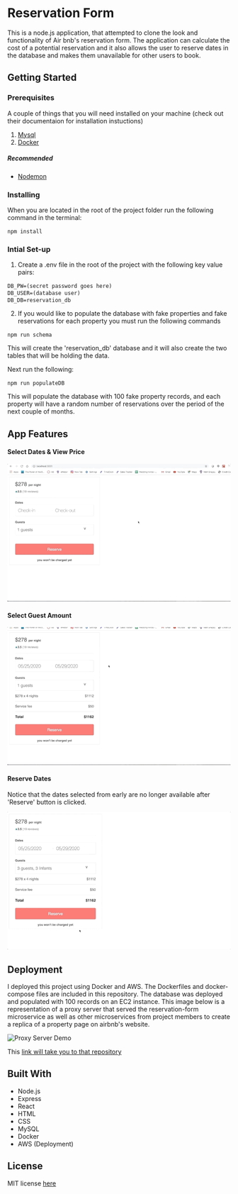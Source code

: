 # Reservation Form
This is a node.js application, that attempted to clone the look and functionality of Air bnb's reservation form.  The application can calculate the cost of a potential reservation and it also allows the user to reserve dates in the database and makes them unavailable for other users to book. 

## Getting Started

### Prerequisites
A couple of things that you will need installed on your machine (check out their documentaion for installation instuctions)

1. [Mysql](https://dev.mysql.com/downloads/mysql/)
2. [Docker](https://www.docker.com/products/docker-desktop)

##### Recommended
* [Nodemon](https://nodemon.io/)

### Installing
When you are located in the root of the project folder run the following command in the terminal:
```
npm install
```

### Intial Set-up

1. Create a .env file in the root of the project with the following key value pairs:
```
DB_PW=(secret password goes here)
DB_USER=(database user)
DB_DB=reservation_db
```

2. If you would like to populate the database with fake properties and fake reservations for each property you must run the following commands

```
npm run schema
```
This will create the 'reservation_db' database and it will also create the two tables that will be holding the data.

Next run the following:
```
npm run populateDB
```
This will populate the database with 100 fake property records, and each property will have a random number of reservations over the period of the next couple of months.

## App Features

#### Select Dates & View Price

![Select Dates Gif](Demo/select-dates.gif)

#### Select Guest Amount

![Guests Gif](Demo/guests.gif)

#### Reserve Dates

Notice that the dates selected from early are no longer available after 'Reserve' button is clicked.

![Reserve Gif](Demo/reserve.gif)

## Deployment

I deployed this project using Docker and AWS.  The Dockerfiles and docker-compose files are included in this repository.  The database was deployed and populated with 100 records on an EC2 instance. This image below is a representation of a proxy server that served the reservation-form microservice as well as other microservices from project members to create a replica of a property page on airbnb's website.

![Proxy Server Demo](Demo/reservation-proxy.gif)

This [link will take you to that repository](https://github.com/There-By-The-Sea/reservation-proxy)

## Built With
* Node.js
* Express
* React
* HTML
* CSS
* MySQL
* Docker
* AWS (Deployment)

## License
MIT license [here](https://github.com/There-By-The-Sea/reservation-form/blob/master/LICENSE)
